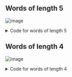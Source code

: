## Words of length 5
![image](https://user-images.githubusercontent.com/60018973/156815388-2f25411a-4756-4a2b-bd0a-b6e4bb3e9a7b.png)

<details><summary>Code for words of length 5</summary>
<p>
  

      =====
      Words
      =====

      Words/Ladder Graph
      ------------------
      Generate  an undirected graph over the 5757 5-letter words in the
      datafile `words_dat.txt.gz`.  Two words are connected by an edge
      if they differ in one letter, resulting in 14,135 edges. This example
      is described in Section 1.1 in Knuth's book (see [1]_ and [2]_).

      References
      ----------
      .. [1] Donald E. Knuth,
         "The Stanford GraphBase: A Platform for Combinatorial Computing",
         ACM Press, New York, 1993.
      .. [2] http://www-cs-faculty.stanford.edu/~knuth/sgb.html
      """
      # Authors: Aric Hagberg (hagberg@lanl.gov),
      #          Brendt Wohlberg,
      #          hughdbrown@yahoo.com

      #    Copyright (C) 2004-2019 by
      #    Aric Hagberg <hagberg@lanl.gov>
      #    Dan Schult <dschult@colgate.edu>
      #    Pieter Swart <swart@lanl.gov>
      #    All rights reserved.
      #    BSD license.

      import gzip
      from string import ascii_lowercase as lowercase

      import networkx as nx

      #-------------------------------------------------------------------
      #   The Words/Ladder graph of Section 1.1
      #-------------------------------------------------------------------


      def generate_graph(words):
          G = nx.Graph(name="words")
          lookup = dict((c, lowercase.index(c)) for c in lowercase)

          def edit_distance_one(word):
              for i in range(len(word)):
                  left, c, right = word[0:i], word[i], word[i + 1:]
                  j = lookup[c]  # lowercase.index(c)
                  for cc in lowercase[j + 1:]:
                      yield left + cc + right
          candgen = ((word, cand) for word in sorted(words)
                     for cand in edit_distance_one(word) if cand in words)
          G.add_nodes_from(words)
          for word, cand in candgen:
              G.add_edge(word, cand)
          return G


      def words_graph():
          """Return the words example graph from the Stanford GraphBase"""
          fh = gzip.open('words_dat.txt.gz', 'r')
          words = set()
          for line in fh.readlines():
              line = line.decode()
              if line.startswith('*'):
                  continue
              w = str(line[0:5])
              words.add(w)
          return generate_graph(words)


      if __name__ == '__main__':
          G = words_graph()
          print("Loaded words_dat.txt containing 5757 five-letter English words.")
          print("Two words are connected if they differ in one letter.")
          print("Graph has %d nodes with %d edges"
                % (nx.number_of_nodes(G), nx.number_of_edges(G)))
          print("%d connected components" % nx.number_connected_components(G))

          for (source, target) in [('chaos', 'order'),
                                   ('plots', 'graph'),
                                   ('moron', 'smart'),
                                   ('flies','swims'),
                                   ('mango','peach'),
                                   ('pound','marks')]:
              print("Shortest path between %s and %s is" % (source, target))
              try:
                  sp = nx.shortest_path(G, source, target)
                  for n in sp:
                      print(n)
              except nx.NetworkXNoPath:
                  print("None")


</p>
</details>

## Words of length 4
![image](https://user-images.githubusercontent.com/60018973/156817660-56c5aef9-2e46-417d-a2f6-5ee8b1246254.png)

<details><summary>Code for words of length 4</summary>
<p>
  
        """
      =====
      Words
      =====

      Words/Ladder Graph
      ------------------
      Generate  an undirected graph over the 5757 5-letter words in the
      datafile `words_dat.txt.gz`.  Two words are connected by an edge
      if they differ in one letter, resulting in 14,135 edges. This example
      is described in Section 1.1 in Knuth's book (see [1]_ and [2]_).

      References
      ----------
      .. [1] Donald E. Knuth,
         "The Stanford GraphBase: A Platform for Combinatorial Computing",
         ACM Press, New York, 1993.
      .. [2] http://www-cs-faculty.stanford.edu/~knuth/sgb.html
      """
      # Authors: Aric Hagberg (hagberg@lanl.gov),
      #          Brendt Wohlberg,
      #          hughdbrown@yahoo.com

      #    Copyright (C) 2004-2019 by
      #    Aric Hagberg <hagberg@lanl.gov>
      #    Dan Schult <dschult@colgate.edu>
      #    Pieter Swart <swart@lanl.gov>
      #    All rights reserved.
      #    BSD license.

      import gzip
      from string import ascii_lowercase as lowercase

      import networkx as nx

      #-------------------------------------------------------------------
      #   The Words/Ladder graph of Section 1.1
      #-------------------------------------------------------------------


      def generate_graph(words):
          G = nx.Graph(name="words")
          lookup = dict((c, lowercase.index(c)) for c in lowercase)

          def edit_distance_one(word):
              for i in range(len(word)):
                  left, c, right = word[0:i], word[i], word[i + 1:]
                  j = lookup[c]  # lowercase.index(c)
                  for cc in lowercase[j + 1:]:
                      yield left + cc + right
          candgen = ((word, cand) for word in sorted(words)
                     for cand in edit_distance_one(word) if cand in words)
          G.add_nodes_from(words)
          for word, cand in candgen:
              G.add_edge(word, cand)
          return G


      def words_graph():
          """Return the words example graph from the Stanford GraphBase"""
          # fh = gzip.open('words_dat.txt.gz', 'r')
          fh = gzip.open('words4_dat.txt.gz','r')
          words = set()
          for line in fh.readlines():
              line = line.decode()
              if line.startswith('*'):
                  continue
              w = str(line[0:4])
              words.add(w)
          return generate_graph(words)


      if __name__ == '__main__':
          G = words_graph()
          print("Loaded words_dat.txt containing 5757 five-letter English words.")
          print("Two words are connected if they differ in one letter.")
          print("Graph has %d nodes with %d edges"
                % (nx.number_of_nodes(G), nx.number_of_edges(G)))
          print("%d connected components" % nx.number_connected_components(G))

          for (source, target) in [('cold','warm'),
                                   ('love','hate'),
                                   ('good','evil'),
                                   ('pear','beef'),
                                   ('make','take')]:
              print("Shortest path between %s and %s is" % (source, target))
              try:
                  sp = nx.shortest_path(G, source, target)
                  for n in sp:
                      print(n)
              except nx.NetworkXNoPath:
                  print("None")
  
</p>
</details>
